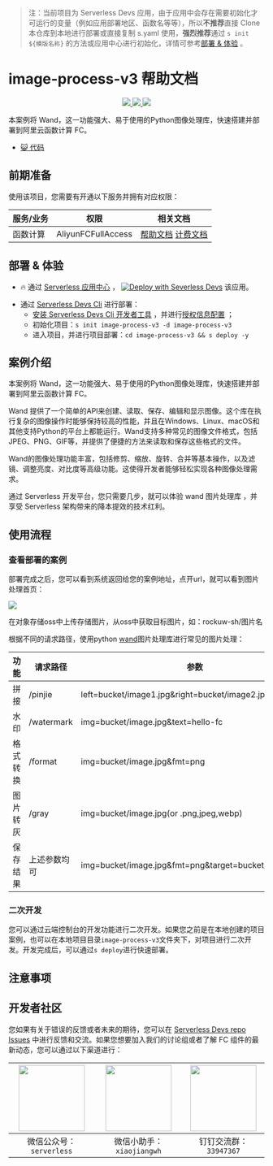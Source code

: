 
> 注：当前项目为 Serverless Devs 应用，由于应用中会存在需要初始化才可运行的变量（例如应用部署地区、函数名等等），所以**不推荐**直接 Clone 本仓库到本地进行部署或直接复制 s.yaml 使用，**强烈推荐**通过 `s init ${模版名称}` 的方法或应用中心进行初始化，详情可参考[部署 & 体验](#部署--体验) 。

# image-process-v3 帮助文档
<p align="center" class="flex justify-center">
    <a href="https://www.serverless-devs.com" class="ml-1">
    <img src="http://editor.devsapp.cn/icon?package=image-process-v3&type=packageType">
  </a>
  <a href="http://www.devsapp.cn/details.html?name=image-process-v3" class="ml-1">
    <img src="http://editor.devsapp.cn/icon?package=image-process-v3&type=packageVersion">
  </a>
  <a href="http://www.devsapp.cn/details.html?name=image-process-v3" class="ml-1">
    <img src="http://editor.devsapp.cn/icon?package=image-process-v3&type=packageDownload">
  </a>
</p>

<description>

本案例将 Wand，这一功能强大、易于使用的Python图像处理库，快速搭建并部署到阿里云函数计算 FC。

</description>

<codeUrl>

- [:smiley_cat: 代码](https://github.com/devsapp/image-process/tree/V3/src)

</codeUrl>
<preview>



</preview>


## 前期准备

使用该项目，您需要有开通以下服务并拥有对应权限：

<service>



| 服务/业务 |  权限  | 相关文档 |
| --- |  --- | --- |
| 函数计算 |  AliyunFCFullAccess | [帮助文档](https://help.aliyun.com/product/2508973.html) [计费文档](https://help.aliyun.com/document_detail/2512928.html) |

</service>

<remark>



</remark>

<disclaimers>



</disclaimers>

## 部署 & 体验

<appcenter>
   
- :fire: 通过 [Serverless 应用中心](https://fcnext.console.aliyun.com/applications/create?template=image-process-v3) ，
  [![Deploy with Severless Devs](https://img.alicdn.com/imgextra/i1/O1CN01w5RFbX1v45s8TIXPz_!!6000000006118-55-tps-95-28.svg)](https://fcnext.console.aliyun.com/applications/create?template=image-process-v3) 该应用。
   
</appcenter>
<deploy>
    
- 通过 [Serverless Devs Cli](https://www.serverless-devs.com/serverless-devs/install) 进行部署：
  - [安装 Serverless Devs Cli 开发者工具](https://www.serverless-devs.com/serverless-devs/install) ，并进行[授权信息配置](https://docs.serverless-devs.com/fc/config) ；
  - 初始化项目：`s init image-process-v3 -d image-process-v3`
  - 进入项目，并进行项目部署：`cd image-process-v3 && s deploy -y`
   
</deploy>

## 案例介绍

<appdetail id="flushContent">

本案例将 Wand，这一功能强大、易于使用的Python图像处理库，快速搭建并部署到阿里云函数计算 FC。

Wand 提供了一个简单的API来创建、读取、保存、编辑和显示图像。这个库在执行复杂的图像操作时能够保持较高的性能，并且在Windows、Linux、macOS和其他支持Python的平台上都能运行。Wand支持多种常见的图像文件格式，包括JPEG、PNG、GIF等，并提供了便捷的方法来读取和保存这些格式的文件。

Wand的图像处理功能丰富，包括修剪、缩放、旋转、合并等基本操作，以及滤镜、调整亮度、对比度等高级功能。这使得开发者能够轻松实现各种图像处理需求。

通过 Serverless 开发平台，您只需要几步，就可以体验 wand 图片处理库 ，并享受 Serverless 架构带来的降本提效的技术红利。

</appdetail>

## 使用流程

<usedetail id="flushContent">

### 查看部署的案例

部署完成之后，您可以看到系统返回给您的案例地址，点开url，就可以看到图片处理首页：

![](https://img.alicdn.com/imgextra/i1/O1CN019J0wHL1i0LpODWgIf_!!6000000004350-0-tps-2868-1554.jpg)

在对象存储oss中上传存储图片，从oss中获取目标图片，如：rockuw-sh/图片名

根据不同的请求路径，使用python [wand](https://docs.wand-py.org/en/0.5.6/index.html)图片处理库进行常见的图片处理：

| 功能   | 请求路径      | 参数                                                    |   
|------|-----------|-------------------------------------------------------|  
| 拼接   | /pinjie   | left=bucket/image1.jpg&right=bucket/image2.jpg        |    
| 水印   | /watermark | img=bucket/image.jpg&text=hello-fc                    |    
| 格式转换 | /format   | img=bucket/image.jpg&fmt=png                          |    
| 图片转灰 | /gray | img=bucket/image.jpg(or .png,jpeg,webp)               |
| 保存结果 | 上述参数均可    | img=bucket/image.jpg&fmt=png&target=bucket/output.png |

### 二次开发

您可以通过云端控制台的开发功能进行二次开发。如果您之前是在本地创建的项目案例，也可以在本地项目目录`image-process-v3`文件夹下，对项目进行二次开发。开发完成后，可以通过`s deploy`进行快速部署。


</usedetail>

## 注意事项

<matters id="flushContent">
</matters>


<devgroup>


## 开发者社区

您如果有关于错误的反馈或者未来的期待，您可以在 [Serverless Devs repo Issues](https://github.com/serverless-devs/serverless-devs/issues) 中进行反馈和交流。如果您想要加入我们的讨论组或者了解 FC 组件的最新动态，您可以通过以下渠道进行：

<p align="center">  

| <img src="https://serverless-article-picture.oss-cn-hangzhou.aliyuncs.com/1635407298906_20211028074819117230.png" width="130px" > | <img src="https://serverless-article-picture.oss-cn-hangzhou.aliyuncs.com/1635407044136_20211028074404326599.png" width="130px" > | <img src="https://serverless-article-picture.oss-cn-hangzhou.aliyuncs.com/1635407252200_20211028074732517533.png" width="130px" > |
| --------------------------------------------------------------------------------------------------------------------------------- | --------------------------------------------------------------------------------------------------------------------------------- | --------------------------------------------------------------------------------------------------------------------------------- |
| <center>微信公众号：`serverless`</center>                                                                                         | <center>微信小助手：`xiaojiangwh`</center>                                                                                        | <center>钉钉交流群：`33947367`</center>                                                                                           |
</p>
</devgroup>
